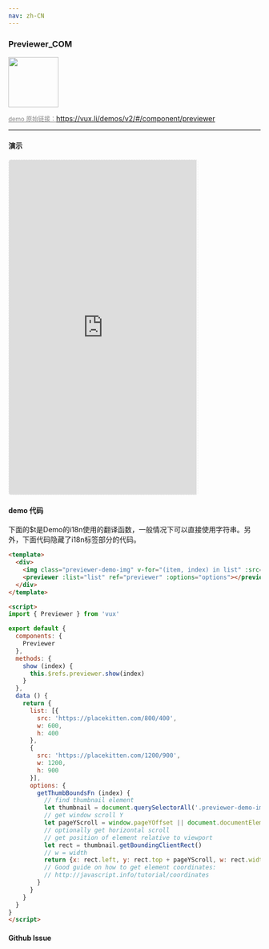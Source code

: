 ```yaml
---
nav: zh-CN
---
```



### Previewer_COM

<img width="100" src="http://qr.topscan.com/api.php?text=https%3A%2F%2Fvux.li%2Fdemos%2Fv2%2F%23%2Fcomponent%2Fpreviewer"/>

<a href="https://vux.li/demos/v2/#/component/previewer" target="_blank" style="font-size:12px;color:#888;">demo 原始链接：https://vux.li/demos/v2/#/component/previewer</a>



---

#### 演示

 <div style="width:377px;height:667px;display:inline-block;border:1px dashed #ececec;border-radius:5px;overflow:hidden;">
   <iframe src="https://vux.li/demos/v2/#/component/previewer" width="375" height="667" border="0" frameborder="0"></iframe>
 </div>

#### demo 代码

<p class="tip">下面的$t是Demo的i18n使用的翻译函数，一般情况下可以直接使用字符串。另外，下面代码隐藏了i18n标签部分的代码。</p>

``` html
<template>
  <div>
    <img class="previewer-demo-img" v-for="(item, index) in list" :src="item.src" width="100" @click="show(index)">
    <previewer :list="list" ref="previewer" :options="options"></previewer>
  </div>
</template>

<script>
import { Previewer } from 'vux'

export default {
  components: {
    Previewer
  },
  methods: {
    show (index) {
      this.$refs.previewer.show(index)
    }
  },
  data () {
    return {
      list: [{
        src: 'https://placekitten.com/800/400',
        w: 600,
        h: 400
      },
      {
        src: 'https://placekitten.com/1200/900',
        w: 1200,
        h: 900
      }],
      options: {
        getThumbBoundsFn (index) {
          // find thumbnail element
          let thumbnail = document.querySelectorAll('.previewer-demo-img')[index]
          // get window scroll Y
          let pageYScroll = window.pageYOffset || document.documentElement.scrollTop
          // optionally get horizontal scroll
          // get position of element relative to viewport
          let rect = thumbnail.getBoundingClientRect()
          // w = width
          return {x: rect.left, y: rect.top + pageYScroll, w: rect.width}
          // Good guide on how to get element coordinates:
          // http://javascript.info/tutorial/coordinates
        }
      }
    }
  }
}
</script>
```


#### Github Issue